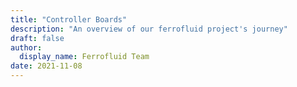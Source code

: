 ```yaml
---
title: "Controller Boards"
description: "An overview of our ferrofluid project's journey"
draft: false
author:
  display_name: Ferrofluid Team
date: 2021-11-08
---
```



